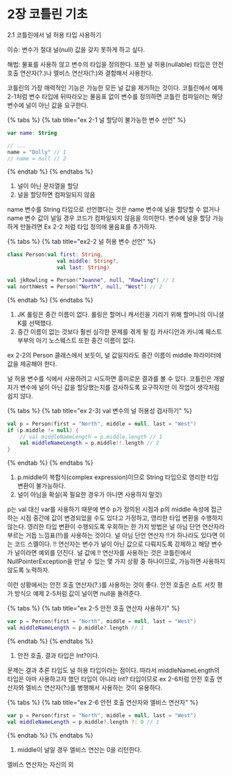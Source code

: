 # 2장 코틀린 기초

2.1 코틀린에서 널 허용 타입 사용하기

이슈: 변수가 절대 널\(null\) 값을 갖지 못하게 하고 싶다.

해법: 물표를 사용하 않고 변수의 타입을 정의한다. 또한 널 허용\(nullable\) 타입은 안전 호출 연산자\(?.\)나 엘비스 연산자\(?:\)와 결합해서 사용한다.

코틀린의 가장 매력적인 기능은 가능한 모든 널 값을 제거하는 것이다. 코틀린에서 예제 2-1처럼 변수 타입에 뒤따라오는 물음표 없이 변수를 정의하면 코틀린 컴파일러는 해당 변수에 널이 아닌 값을 요구한다.

{% tabs %}
{% tab title="ex 2-1 널 할당이 불가능한 변수 선언" %}
```kotlin
var name: String

// ...
name = "Dolly" // 1
// name = null // 2
```
{% endtab %}
{% endtabs %}

1. 널이 아닌 문자열을 할당
2. 널을 할당하면 컴파일되지 않음

name 변수를 String 타입으로 선언했다는 것은 name 변수에 널을 할당할 수 없거나 name 변수 값이 널일 경우 코드가 컴파일되지 않음을 의미한다. 변수에 널을 할당 가능하게 만들려면 Ex 2-2 처럼 타입 정의에 물음표를 추가하자.

{% tabs %}
{% tab title="ex2-2 널 허용 변수 선언" %}
```kotlin
class Person(val first: String,
                val middle: String?,
                val last: String)

val jkRowling = Person("Joanne", null, "Rowling") // 1
val northWest = Person("North", null, "West") // 2
```
{% endtab %}
{% endtabs %}

1. JK 롤링은 중간 이름이 없다. 롤링은 할머니 캐서린을 기리기 위해 할머니의 이니셜 K를 선택했다.
2. 중간 이름이 없는 것보다 훨씬 심각한 문제를 겪게 될 킴 카사디안과 카니예 웨스트 부부의 아기 노스웨스트 또한 중간 이름이 없다.

ex 2-2의 Person 클래스에서 보듯이, 널 값일지라도 중간 이름이 middle 파라미터에 값을 제공해야 한다.

널 허용 변수를 식에서 사용하려고 시도하면 흥미로운 결과를 볼 수 있다. 코틀린은 개발자가 변수에 널이 아닌 값을 할당했는지를 검사하도록 요구하지만 이 작업이 생각처럼 쉽지 않다.

{% tabs %}
{% tab title="ex 2-3\) val 변수의 널 허용성 검사하기" %}
```kotlin
val p = Person(first = "North", middle = null, last = "West")
if (p.middle != null) {
    // val middleNameLength = p.middle.length // 1
    val middleNameLength = p.middle!!.length // 2
}
```
{% endtab %}
{% endtabs %}

1. p.middle이 복합식\(complex expression\)이므로 String 타입으로 영리한 타입 변환이 불가능하다.
2.  널이 아님을 확실\(꼭 필요한 경우가 아니면 사용하지 말것\)

p는 val 대신 var를 사용하기 때문에 변수 p가 정의된 시점과 p의 middle 속성에 접근하는 시점 중간에 값이 변경되었을 수도 있다고 가정하고, 영리한 타입 변환을 수행하지 않는다. 영리한 타입 변환이 수행되도록 우회하는 한 가지 방법은 널 아님 단언 연산자라 부르는 거듭 느낌표\(!!\)를 사용하는 것이다.  널 아님 단언 연산자 !!가 하나라도 있다면 이는 코드 스멜이다. !! 연산자는 변수가 널이 아닌 값으로 다뤄지도록 강제하고 해당 변수가 널이라면 예외를 던진다. 널 값에 !! 연산자를 사용하는 것은 코틀린에서 NullPointerException을 만날 수 있는 몇 가지 상황 중 하나이므로, 가능하면 사용하지 않도록 노력하자.

이런 상황에서는 안전 호출 연산자\(?.\)를 사용하는 것이 좋다. 안전 호출은 쇼트 서킷 평가 방식으 예제 2-5처럼 값이 널이면 null을 돌려준다.

{% tabs %}
{% tab title="ex 2-5 안전 호출 연산자 사용하기" %}
```kotlin
var p = Percon(first = "North", middle = null, last = "West")
val middleNameLength = p.middle?.length // 1
```
{% endtab %}
{% endtabs %}

1. 안전 호출. 결과 타입은 Int?이다.

문제는 결과 추론 타입도 널 허용 타입이라는 점이다. 따라서 middleNameLength의 타입은 아마 사용하고자 했던 타입이 아니라 Int? 타입이므로 ex 2-6처럼 안전 호출 연산자와 엘비스 연산자\(?:\)를 병행해서 사용하는 것이 유용하다.

{% tabs %}
{% tab title="ex 2-6 안전 호출 연산자와 엘비스 연산자" %}
```kotlin
var p = Person(first = "North", middle = null, last = "West")
val middleNameLength = p.middle?.length ?: 0 // 1
```
{% endtab %}
{% endtabs %}

1. middle이 널일 경우 엘비스 연산는 0을 리턴한다.

엘비스 연산자는 자신의 외

